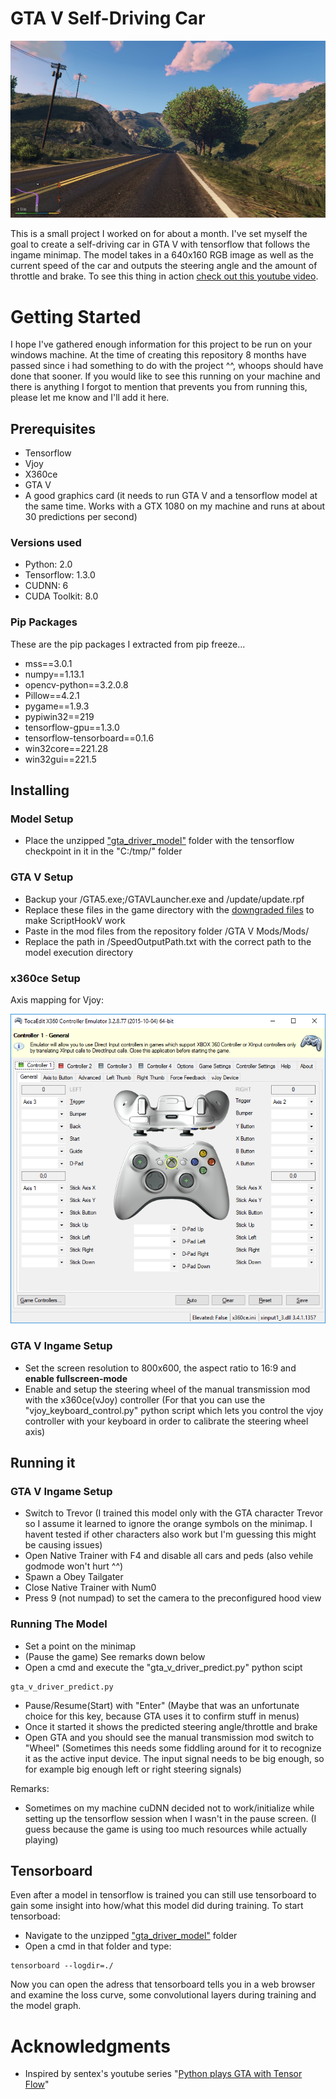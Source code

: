 # GTA V Self-Driving Car

![Title Image](https://github.com/Check2016/gta-v-driver/blob/master/readme_img.png)

This is a small project I worked on for about a month. I've set myself the goal to create a self-driving car in GTA V with tensorflow that follows the ingame minimap. The model takes in a 640x160 RGB image as well as the current speed of the car and outputs the steering angle and the amount of throttle and brake. To see this thing in action [check out this youtube video](https://www.youtube.com/watch?v=7qjLxvY-khA&t=93s).

# Getting Started

I hope I've gathered enough information for this project to be run on your windows machine. At the time of creating this repository 8 months have passed since i had something to do with the project ^^, whoops should have done that sooner. If you would like to see this running on your machine and there is anything I forgot to mention that prevents you from running this, please let me know and I'll add it here.

## Prerequisites

- Tensorflow
- Vjoy
- X360ce
- GTA V
- A good graphics card (it needs to run GTA V and a tensorflow model at the same time. Works with a GTX 1080 on my machine and runs at  about 30 predictions per second)

### Versions used

- Python: 2.0
- Tensorflow: 1.3.0
- CUDNN: 6
- CUDA Toolkit: 8.0

### Pip Packages

These are the pip packages I extracted from pip freeze...

- mss==3.0.1
- numpy==1.13.1
- opencv-python==3.2.0.8
- Pillow==4.2.1
- pygame==1.9.3
- pypiwin32==219
- tensorflow-gpu==1.3.0
- tensorflow-tensorboard==0.1.6
- win32core==221.28
- win32gui==221.5

## Installing

### Model Setup

- Place the unzipped ["gta_driver_model"](http://www.mediafire.com/file/7j3857ck58d8wwt/gta_driver_model.zip/file) folder with the tensorflow checkpoint in it in the "C:/tmp/" folder

### GTA V Setup

- Backup your /GTA5.exe;/GTAVLauncher.exe and /update/update.rpf
- Replace these files in the game directory with the [downgraded files](http://www.mediafire.com/file/y1mkold8ydl71p9/downgrade_1032_steam.zip/file) to make ScriptHookV work
- Paste in the mod files from the repository folder /GTA V Mods/Mods/
- Replace the path in /SpeedOutputPath.txt with the correct path to the model execution directory

### x360ce Setup

Axis mapping for Vjoy:

![x360ce setup image](https://github.com/Check2016/gta-v-driver/blob/master/x360ce_setup.png)

### GTA V Ingame Setup

- Set the screen resolution to 800x600, the aspect ratio to 16:9 and **enable fullscreen-mode**
- Enable and setup the steering wheel of the manual transmission mod with the x360ce(vJoy) controller (For that you can use the "vjoy_keyboard_control.py" python script which lets you control the vjoy controller with your keyboard in order to calibrate the steering wheel axis)

## Running it

### GTA V Ingame Setup

- Switch to Trevor (I trained this model only with the GTA character Trevor so I assume it learned to ignore the orange symbols on the minimap. I havent tested if other characters also work but I'm guessing this might be causing issues)
- Open Native Trainer with F4 and disable all cars and peds (also vehile godmode won't hurt ^^)
- Spawn a Obey Tailgater
- Close Native Trainer with Num0
- Press 9 (not numpad) to set the camera to the preconfigured hood view

### Running The Model

- Set a point on the minimap
- (Pause the game) See remarks down below
- Open a cmd and execute the "gta_v_driver_predict.py" python scipt
```
gta_v_driver_predict.py
```
- Pause/Resume(Start) with "Enter" (Maybe that was an unfortunate choice for this key, because GTA uses it to confirm stuff in menus)
- Once it started it shows the predicted steering angle/throttle and brake
- Open GTA and you should see the manual transmission mod switch to "Wheel" (Sometimes this needs some fiddling around for it to recognize it as the active input device. The input signal needs to be big enough, so for example big enough left or right steering signals)

Remarks:

- Sometimes on my machine cuDNN decided not to work/initialize while setting up the tensorflow session when I wasn't in the pause screen. (I guess because the game is using too much resources while actually playing)

## Tensorboard

Even after a model in tensorflow is trained you can still use tensorboard to gain some insight into how/what this model did during training.
To start tensorboad:

- Navigate to the unzipped ["gta_driver_model"](http://www.mediafire.com/file/7j3857ck58d8wwt/gta_driver_model.zip/file) folder
- Open a cmd in that folder and type:
```
tensorboard --logdir=./
```
Now you can open the adress that tensorboard tells you in a web browser and examine the loss curve, some convolutional layers during training and the model graph.

# Acknowledgments

- Inspired by sentex's youtube series "[Python plays GTA with Tensor Flow](https://www.youtube.com/watch?v=ks4MPfMq8aQ&list=PLQVvvaa0QuDeETZEOy4VdocT7TOjfSA8a)"
